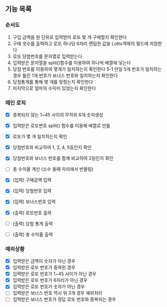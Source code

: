 ## 기능 목록

### 순서도

1. 구입 금액을 원 단위로 입력받아 로또 몇 개 구매할지 확인한다
2. 구매 갯수를 출력하고 로또 하나당 6자리 랜덤한 값을 Lotto객체의 필드에 저장한다
3. 로또 당첨번호를 문자열로 입력받는다
4. 입력받은 문자열을 split()함수를 이용하여 하나씩 배열에 넣는다
5. 당첨 번호를 이용하여 몇개가 일치하는지 확인한다
   5-1 만일 5개 번호가 일치하는 경우 틀린 1개 번호가 보너스 번호와 일치하는지 확인한다
6. 당첨통계를 통해 몇 개를 맞췄는지 확인한다
7. 마지막으로 얼마의 수익이 있었는지 확인한다

### 메인 로직

- [x] 중복되지 않는 1~45 사이의 무작위 6개 숫자생성
- [x] 입력받은 로또번호 split() 함수를 이용해 배열로 만듦
- [x] 로또가 몇 개 일치하는지 확인
- [x] 당첨번호와 비교하여 1, 3, 4, 5등인지 확인
- [x] 당첨번호와 보너스 번호를 함께 비교하여 2등인지 확인
- [ ] 총 수익율 계산 (소수 둘째 자리에서 반올림)

- [x] (입력) 구매금액 입력
- [x] (입력) 당첨번호 입력
- [x] (입력) 보너스번호 입력
- [x] (출력) 로또번호 출력
- [ ] (출력) 당첨 통계 출력
- [ ] (출력) 총 수익률 출력

### 예외상황

- [x] 입력받은 금액이 숫자가 아닌 경우
- [x] 입력받은 로또 번호가 중복된 경우
- [x] 입력받은 로또 번호가 1~45 사이가 아닌 경우
- [x] 입력받은 로또 번호가 6자리가 아닌 경우
- [x] 입력받은 로또 번호가 숫자가 아닌 경우
- [ ] 입력받은 보너스 번호 역시 위 3개 경우 예외처리
- [ ] 입력받은 보너스 번호가 정답 로또 번호와 중복되는 경우
